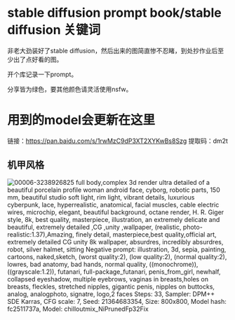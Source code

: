# stable diffusion prompt book/stable diffusion 关键词

非老大劲装好了stable diffusion，然后出来的图简直惨不忍睹，到处抄作业后至少出了点好看的图。

开个库记录一下prompt。

分享皆为绿色，要其他颜色请灵活使用nsfw。

# 用到的model会更新在这里
链接：https://pan.baidu.com/s/1rwMzC9dP3XT2XYKwBs8Szg 提取码：dm2t

## 机甲风格
![00006-3238926825](https://user-images.githubusercontent.com/76083202/234316249-71f4e7df-e185-4975-a8bf-09cd533a8292.png)
full body,complex 3d render ultra detailed of a beautiful porcelain profile woman android face, cyborg, robotic parts, 150 mm, beautiful studio soft light, rim light, vibrant details, luxurious cyberpunk, lace, hyperrealistic, anatomical, facial muscles, cable electric wires, microchip, elegant, beautiful background, octane render, H. R. Giger style, 8k, best quality, masterpiece, illustration, an extremely delicate and beautiful, extremely detailed ,CG ,unity ,wallpaper, (realistic, photo-realistic:1.37),Amazing, finely detail, masterpiece,best quality,official art, extremely detailed CG unity 8k wallpaper, absurdres, incredibly absurdres, robot, silver halmet, sitting
Negative prompt: illustration, 3d, sepia, painting, cartoons, naked,sketch, (worst quality:2), (low quality:2), (normal quality:2), lowres, bad anatomy, bad hands, normal quality, ((monochrome)), ((grayscale:1.2)), futanari, full-package_futanari, penis_from_girl, newhalf, collapsed eyeshadow, multiple eyebrows, vaginas in breasts,holes on breasts, fleckles, stretched nipples, gigantic penis, nipples on buttocks, analog, analogphoto, signatre, logo,2 faces
Steps: 33, Sampler: DPM++ SDE Karras, CFG scale: 7, Seed: 21364683354, Size: 800x800, Model hash: fc2511737a, Model: chilloutmix_NiPrunedFp32Fix
